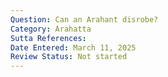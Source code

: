 ```yaml
---
Question: Can an Arahant disrobe?
Category: Arahatta
Sutta References:
Date Entered: March 11, 2025
Review Status: Not started
---
```

